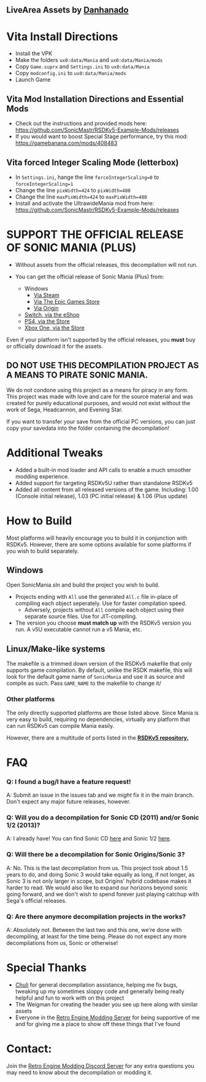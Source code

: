 ## LiveArea Assets by [Danhanado](https://twitter.com/Danhanad0)
# Vita Install Directions
- Install the VPK
- Make the folders `ux0:data/Mania` and `ux0:data/Mania/mods`
- Copy `Game.suprx` and `Settings.ini` to `ux0:data/Mania`
- Copy `modconfig.ini` to `ux0:data/Mania/mods`
- Launch Game

## Vita Mod Installation Directions and Essential Mods
- Check out the instructions and provided mods here: https://github.com/SonicMastr/RSDKv5-Example-Mods/releases
- If you would want to boost Special Stage performance, try this mod: https://gamebanana.com/mods/408483

## Vita forced Integer Scaling Mode (letterbox)
- In `Settings.ini`, hange the line `forceIntegerScaling=0` to `forceIntegerScaling=1`
- Change the line `pixWidth=424` to `pixWidth=480`
- Change the line `maxPixWidth=424` to `maxPixWidth=480`
- Install and activate the UltrawideMania mod from here: https://github.com/SonicMastr/RSDKv5-Example-Mods/releases

# **SUPPORT THE OFFICIAL RELEASE OF SONIC MANIA (PLUS)**
+ Without assets from the official releases, this decompilation will not run.

+ You can get the official release of Sonic Mania (Plus) from:
  * Windows
    * [Via Steam](https://store.steampowered.com/app/584400/Sonic_Mania/)
    * [Via The Epic Games Store](https://www.epicgames.com/store/en-US/p/sonic-mania)
    * [Via Origin](https://www.origin.com/aus/en-us/store/sonic-the-hedgehog/sonic-mania)
  * [Switch, via the eShop](https://www.nintendo.com/games/detail/sonic-mania-switch/)
  * [PS4, via the Store](https://store.playstation.com/en-us/product/UP0177-CUSA07023_00-SONICMANIA000000)
  * [Xbox One, via the Store](https://www.xbox.com/en-US/games/store/sonic-mania/BXH46NQT9W4Q/0001)

Even if your platform isn't supported by the official releases, you **must** buy or officially download it for the assets.

## **DO NOT USE THIS DECOMPILATION PROJECT AS A MEANS TO PIRATE SONIC MANIA.**
We do not condone using this project as a means for piracy in any form. This project was made with love and care for the source material and was created for purely educational purposes, and would not exist without the work of Sega, Headcannon, and Evening Star.

If you want to transfer your save from the official PC versions, you can just copy your savedata into the folder containing the decompilation!

# Additional Tweaks
* Added a built-in mod loader and API calls to enable a much smoother modding experience.
* Added support for targeting RSDKv5U rather than standalone RSDKv5
* Added all content from all released versions of the game. Including: 1.00 (Console initial release), 1.03 (PC initial release) & 1.06 (Plus update)

# How to Build
Most platforms will heavily encourage you to build it in conjunction with RSDKv5. However, there are some options available for some platforms if you wish to build separately.

## Windows
Open SonicMania.sln and build the project you wish to build.
* Projects ending with `All` use the generated `All.c` file in-place of compiling each object seperately. Use for faster compilation speed.
  * Adversely, projects without `All` compile each object using their separate source files. Use for JIT-compiling.
* The version you choose **must match up** with the RSDKv5 version you run. A v5U executable cannot run a v5 Mania, etc.

## Linux/Make-like systems
The makefile is a trimmed down version of the RSDKv5 makefile that only supports game compilation.
By default, unlike the RSDK makefile, this will look for the default game name of `SonicMania` and use it as source and compile as such. Pass `GAME_NAME` to the makefile to change it/

### Other platforms
The only directly supported platforms are those listed above. Since Mania is very easy to build, requiring no dependencies, virtually any platform that can run RSDKv5 can compile Mania easily.

However, there are a multitude of ports listed in the **[RSDKv5 repository.](https://github.com/Rubberduckycooly/RSDKv5-Decompilation)**

# FAQ
### Q: I found a bug/I have a feature request!
A: Submit an issue in the issues tab and we _might_ fix it in the main branch. Don't expect any major future releases, however.

### Q: Will you do a decompilation for Sonic CD (2011) and/or Sonic 1/2 (2013)?
A: I already have! You can find Sonic CD [here](https://github.com/Rubberduckycooly/Sonic-CD-11-Decompilation) and Sonic 1/2 [here](https://github.com/Rubberduckycooly/Sonic-1-2-2013-Decompilation).

### Q: Will there be a decompilation for Sonic Origins/Sonic 3?
A: No. This is the last decompilation from us. This project took about 1.5 years to do, and doing Sonic 3 would take equally as long, if not longer, as Sonic 3 is not only larger in scope, but Origins' hybrid codebase makes it harder to read. We would also like to expand our horizons beyond sonic going forward, and we don't wish to spend forever just playing catchup with Sega's official releases.

### Q: Are there anymore decompilation projects in the works?
A: Absolutely not. Between the last two and this one, we're done with decompiling, at least for the time being. Please do not expect any more decompilations from us, Sonic or otherwise!

# Special Thanks
* [Chuli](https://github.com/MGRich) for general decompilation assistance, helping me fix bugs, tweaking up my sometimes sloppy code and generally being really helpful and fun to work with on this project
* The Weigman for creating the header you see up here along with similar assets
* Everyone in the [Retro Engine Modding Server](https://dc.railgun.works/retroengine) for being supportive of me and for giving me a place to show off these things that I've found

# Contact:
Join the [Retro Engine Modding Discord Server](https://dc.railgun.works/retroengine) for any extra questions you may need to know about the decompilation or modding it.

